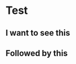 # Test

## I want to see this

<script type="text/javascript" src="js/d3.js"></script>
<script type="text/javascript" src="js/topojson.js"></script>
<script type="text/javascript" src="js/map.js"></script>

## Followed by this
